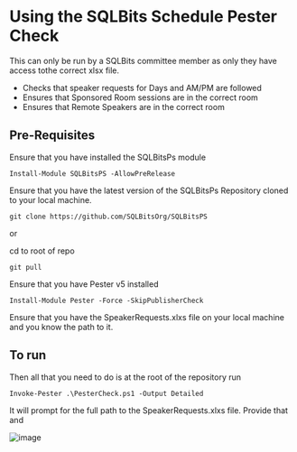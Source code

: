 # Using the SQLBits Schedule Pester Check

This can only be run by a SQLBits committee member as only they have access tothe correct xlsx file.

- Checks that speaker requests for Days and AM/PM are followed
- Ensures that Sponsored Room sessions are in the correct room
- Ensures that Remote Speakers are in the correct room

## Pre-Requisites

Ensure that you have installed the SQLBitsPs module

`Install-Module SQLBitsPS -AllowPreRelease`

Ensure that you have the latest version of the SQLBitsPs Repository cloned to your local machine.

`git clone https://github.com/SQLBitsOrg/SQLBitsPS`

or

cd to root of repo

`git pull`

Ensure that you have Pester v5 installed

`Install-Module Pester -Force -SkipPublisherCheck`

Ensure that you have the SpeakerRequests.xlxs file on your local machine and you know the path to it.

## To run

Then all that you need to do is at the root of the repository run

`Invoke-Pester .\PesterCheck.ps1 -Output Detailed`

It will prompt for the full path to the SpeakerRequests.xlxs file. Provide that and

 ![image](https://user-images.githubusercontent.com/6729780/218675494-44e34379-2a43-4ba8-b1bc-8546cb1859c2.png)

